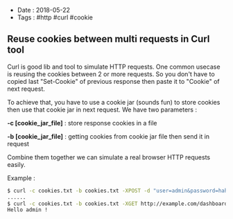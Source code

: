 - Date : 2018-05-22
- Tags : #http #curl #cookie

## Reuse cookies between multi requests in Curl tool

Curl is good lib and tool to simulate HTTP requests. One common usecase is reusing the cookies between 2 or more requests. So you don't have to copied last "Set-Cookie" of previous response then paste it to "Cookie" of next request.

To achieve that, you have to use a cookie jar (sounds fun) to store cookies then use that cookie jar in next request. We have two parameters :

**-c [cookie_jar_file]** : store response cookies in a file

**-b [cookie_jar_file]** : getting cookies from cookie jar file then send it in request

Combine them together we can simulate a real browser HTTP requests easily.

Example :

```bash
$ curl -c cookies.txt -b cookies.txt -XPOST -d "user=admin&password=hahahehe" http://example.com/login
......
$ curl -c cookies.txt -b cookies.txt -XGET http://example.com/dashboard
Hello admin !
```

